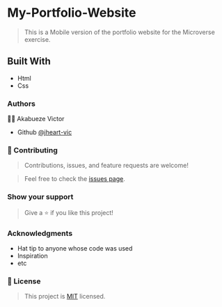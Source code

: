 # My-Portfolio-Website
> This is a Mobile version of the portfolio website for the Microverse exercise.
## Built With 
- Html
- Css
### Authors
:guardsman: Akabueze Victor 
- Github [@jheart-vic](https//github.com/jheart-vic/)

### :handshake: Contributing 
> Contributions, issues, and feature requests are welcome!

> Feel free to check the [issues page](https://github.com/jheart-vic/My-Portfolio-Website/issues).

### Show your support
> Give a :star: if you like this project!

### Acknowledgments
- Hat tip to anyone whose code was used
- Inspiration
- etc 
### :memo: License 
> This project is [MIT](https://github.com/microverseinc/readme-template/blob/master/MIT.md) licensed.
